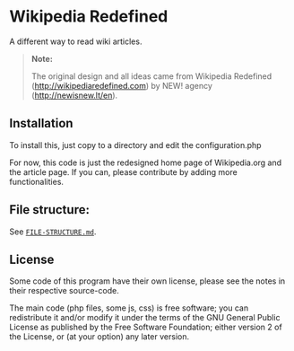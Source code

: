 Wikipedia Redefined
===
A different way to read wiki articles.

> **Note:**
>
> The original design and all ideas came from Wikipedia Redefined
> (http://wikipediaredefined.com) by NEW! agency (http://newisnew.lt/en).


Installation
---
To install this, just copy to a directory and edit the configuration.php

For now, this code is just the redesigned home page of Wikipedia.org and the
article page. If you can, please contribute by adding more functionalities.


File structure:
---
See [`FILE-STRUCTURE.md`](https://github.com/ramon82/wikipedia-redefined.php/blob/master/FILE-STRUCTURE.md).


License
---
Some code of this program have their own license, please see the notes in their
respective source-code.

The main code (php files, some js, css) is free software; you can redistribute
it and/or modify it under the terms of the GNU General Public License as
published by the Free Software Foundation; either version 2 of the License, or
(at your option) any later version.